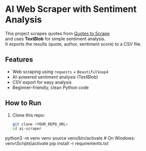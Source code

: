 # AI Web Scraper with Sentiment Analysis

This project scrapes quotes from [Quotes to Scrape](http://quotes.toscrape.com)  
and uses **TextBlob** for simple sentiment analysis.  
It exports the results (quote, author, sentiment score) to a CSV file.

## Features
- Web scraping using `requests` + `BeautifulSoup4`
- AI-powered sentiment analysis (TextBlob)
- CSV export for easy analysis
- Beginner-friendly, clean Python code

## How to Run
1. Clone this repo:
   ```bash
   git clone <YOUR_REPO_URL>
   cd ai-scraper
python3 -m venv venv
source venv/bin/activate  # On Windows: venv\Scripts\activate
pip install -r requirements.txt
